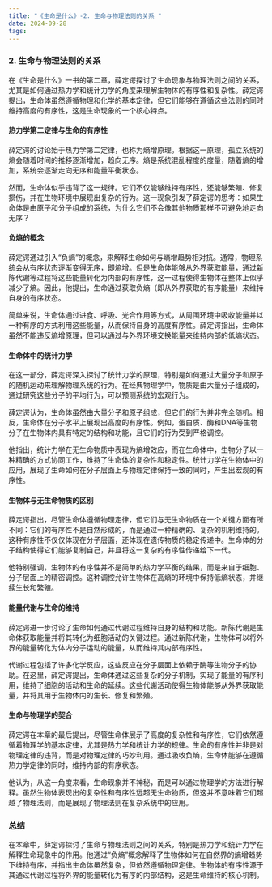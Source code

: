 ```yaml
---
title: "《生命是什么》-2. 生命与物理法则的关系 "
date: 2024-09-28
tags: 
---
```

### 2. **生命与物理法则的关系**

在《生命是什么》一书的第二章，薛定谔探讨了生命现象与物理法则之间的关系，尤其是如何通过热力学和统计力学的角度来理解生物体的有序性和复杂性。薛定谔提出，生命体虽然遵循物理和化学的基本定律，但它们能够在遵循这些法则的同时维持高度的有序性，这是生命现象的一个核心特点。

#### **热力学第二定律与生命的有序性**
薛定谔的讨论始于热力学第二定律，也称为熵增原理。根据这一原理，孤立系统的熵会随着时间的推移逐渐增加，趋向无序。熵是系统混乱程度的度量，随着熵的增加，系统会逐渐走向无序和能量平衡状态。

然而，生命体似乎违背了这一规律。它们不仅能够维持有序性，还能够繁殖、修复损伤，并在生物环境中展现出复杂的行为。这一现象引发了薛定谔的思考：如果生命体是由原子和分子组成的系统，为什么它们不会像其他物质那样不可避免地走向无序？

#### **负熵的概念**
薛定谔通过引入“负熵”的概念，来解释生命如何与熵增趋势相对抗。通常，物理系统会从有序状态逐渐变得无序，即熵增。但是生命体能够从外界获取能量，通过新陈代谢等过程将这些能量转化为内部的有序性，这一过程使得生物体在整体上似乎减少了熵。因此，他提出，生命通过获取负熵（即从外界获取的有序能量）来维持自身的有序状态。

简单来说，生命体通过进食、呼吸、光合作用等方式，从周围环境中吸收能量并以一种有序的方式利用这些能量，从而保持自身的高度有序性。薛定谔指出，生命体虽然不能违反熵增原理，但可以通过与外界环境交换能量来维持内部的低熵状态。

#### **生命体中的统计力学**
在这一部分，薛定谔深入探讨了统计力学的原理，特别是如何通过大量分子和原子的随机运动来理解物理系统的行为。在经典物理学中，物质是由大量分子组成的，通过研究这些分子的平均行为，可以预测系统的宏观行为。

薛定谔认为，生命体虽然由大量分子和原子组成，但它们的行为并非完全随机。相反，生命体在分子水平上展现出高度的有序性。例如，蛋白质、酶和DNA等生物分子在生物体内具有特定的结构和功能，且它们的行为受到严格调控。

他指出，统计力学在无生命物质中表现为熵增效应，而在生命体中，生物分子以一种精确的方式协同工作，维持了生命体的复杂性和稳定性。统计力学在生物体中的应用，展现了生命如何在分子层面上与物理定律保持一致的同时，产生出宏观的有序性。

#### **生物体与无生命物质的区别**
薛定谔指出，尽管生命体遵循物理定律，但它们与无生命物质在一个关键方面有所不同：它们的有序性不是自然形成的，而是通过一种精确的、复杂的机制维持的。这种有序性不仅仅体现在分子层面，还体现在遗传物质的稳定传递中。生命体的分子结构使得它们能够复制自己，并且将这一复杂的有序性传递给下一代。

他特别强调，生物体的有序性并不是简单的热力学平衡的结果，而是来自于细胞、分子层面上的精密调控。这种调控允许生物体在高熵的环境中保持低熵状态，并继续生长和繁殖。

#### **能量代谢与生命的维持**
薛定谔进一步讨论了生命如何通过代谢过程维持自身的结构和功能。新陈代谢是生命体获取能量并将其转化为细胞活动的关键过程。通过新陈代谢，生物体可以将外界的能量转化为体内分子运动的能量，从而维持其内部有序性。

代谢过程包括了许多化学反应，这些反应在分子层面上依赖于酶等生物分子的协助。在这里，薛定谔提出，生命体通过这些复杂的分子机制，实现了能量的有序利用，维持了细胞的活动和生命的延续。这些代谢活动使得生物体能够从外界获取能量，并将其用于生物体内的生长、修复和繁殖。

#### **生命与物理学的契合**
薛定谔在本章的最后提出，尽管生命体展示了高度的复杂性和有序性，它们依然遵循着物理学的基本定律，尤其是热力学和统计力学的规律。生命的有序性并非是对物理定律的违背，而是对物理定律的巧妙利用。通过吸收负熵，生命体能够在遵循热力学定律的同时，维持内部的有序状态。

他认为，从这一角度来看，生命现象并不神秘，而是可以通过物理学的方法进行解释。虽然生物体表现出的复杂性和有序性远超无生命物质，但这并不意味着它们超越了物理法则，而是展现了物理法则在复杂系统中的应用。

### 总结
在本章中，薛定谔探讨了生命与物理法则之间的关系，特别是热力学和统计力学在解释生命现象中的作用。他通过“负熵”概念解释了生物体如何在自然界的熵增趋势下维持有序，并指出生命体虽然复杂，但依然遵循物理定律。生物体的有序性源于其通过代谢过程将外界的能量转化为有序的内部结构，这是生命维持的核心机制。